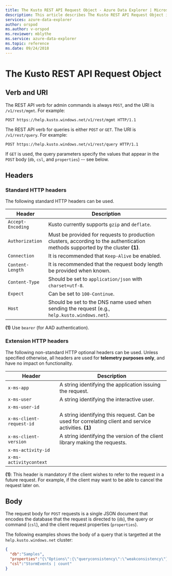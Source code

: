 ```yaml
---
title: The Kusto REST API Request Object - Azure Data Explorer | Microsoft Docs
description: This article describes The Kusto REST API Request Object in Azure Data Explorer.
services: azure-data-explorer
author: orspod
ms.author: v-orspod
ms.reviewer: mblythe
ms.service: azure-data-explorer
ms.topic: reference
ms.date: 09/24/2018
---
```

# The Kusto REST API Request Object

## Verb and URI

The REST API verb for admin commands is always `POST`, and the
URI is `/v1/rest/mgmt`. For example:

```
POST https://help.kusto.windows.net/v1/rest/mgmt HTTP/1.1 
```

The REST API verb for queries is either `POST` or `GET`. The
URI is `/v1/rest/query`. For example:

```
POST https://help.kusto.windows.net/v1/rest/query HTTP/1.1 
```

If `GET` is used, the query parameters specify the values that
appear in the `POST` body (`db`, `csl`, and `properties`) -- see
below.

## Headers

### Standard HTTP headers

The following standard HTTP headers can be used.

|Header           |Description                                                                                                                    |
|-----------------|-------------------------------------------------------------------------------------------------------------------------------|
|`Accept-Encoding`|Kusto currently supports `gzip` and `deflate`.                                                                                 |
|`Authorization`  |Must be provided for requests to production clusters, according to the authentication methods supported by the cluster **(1)**.|
|`Connection`     |It is recommended that `Keep-Alive` be enabled.                                                                                |
|`Content-Length` |It is recommended that the request body length be provided when known.                                                         |
|`Content-Type`   |Should be set to `application/json` with `charset=utf-8`.                                                                      |
|`Expect`         |Can be set to `100-Continue`.                                                                                                  |
|`Host`           |Should be set to the DNS name used when sending the request (e.g., `help.kusto.windows.net`).                                  |


**(1)** Use `bearer` (for AAD authentication).

### Extension HTTP headers

The following non-standard HTTP optional headers can be used. Unless specified otherwise,
all headers are used for **telemetry purposes only**, and have no impact on
functionality.

|Header                  |Description                                                                                           |
|------------------------|------------------------------------------------------------------------------------------------------|
|`x-ms-app`              |A string identifying the application issuing the request.                                             |
|`x-ms-user`             |A string identifying the interactive user.                                                            |
|`x-ms-user-id`          |                                                                                                      |
|`x-ms-client-request-id`|A string identifying this request. Can be used for correlating client and service activities. **(1)** |
|`x-ms-client-version`   |A string identifying the version of the client library making the requests.                           |
|`x-ms-activity-id`      ||
|`x-ms-activitycontext`  ||

**(1)**: This header is mandatory if the client wishes to refer to the request
in a future request. For example, if the client may want to be able to cancel
the request later on.

## Body

The request body for `POST` requests is a single JSON document
that encodes the database that the request is directed to (`db`), the
query or command (`csl`), and the client request properties
(`properties`).


The following examples shows the body of a query that is targetted at the
`help.kusto.windows.net` cluster:

```json
{
  "db":"Samples",
  "properties":"{\"Options\":{\"queryconsistency\":\"weakconsistency\"}}",
  "csl":"StormEvents | count"
}
```
